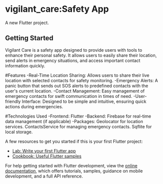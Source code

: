 # vigilant_care:Safety App

A new Flutter project.

## Getting Started
Vigilant Care is a safety app designed to provide users with tools to enhance their personal safety. It allows users to easily share their location, send alerts in emergency situations, and access important contact information quickly.

#Features
-Real-Time Location Sharing: Allows users to share their live location with selected contacts for safety monitoring.
-Emergency Alerts: A panic button that sends out SOS alerts to predefined contacts with the user's current location.
-Contact Management: Easy management of emergency contacts for swift communication in times of need.
-User-friendly Interface: Designed to be simple and intuitive, ensuring quick actions during emergencies.

#Technologies Used
-Frontend: Flutter
-Backend: Firebase for real-time data management (if applicable)
-Packages:
  Geolocator for location services.
  ContactsService for managing emergency contacts.
  Sqflite for local storage.

A few resources to get you started if this is your first Flutter project:

- [Lab: Write your first Flutter app](https://docs.flutter.dev/get-started/codelab)
- [Cookbook: Useful Flutter samples](https://docs.flutter.dev/cookbook)

For help getting started with Flutter development, view the
[online documentation](https://docs.flutter.dev/), which offers tutorials,
samples, guidance on mobile development, and a full API reference.
